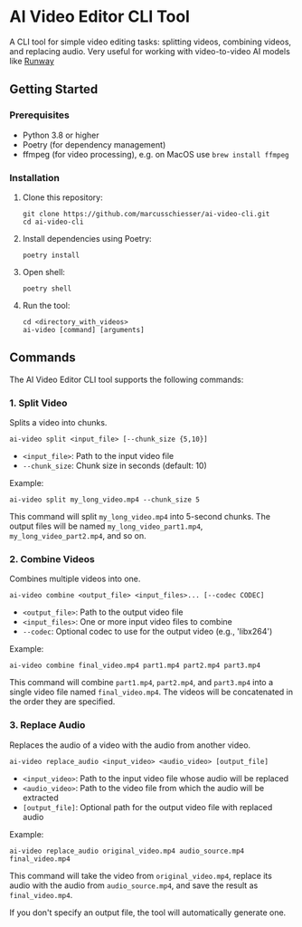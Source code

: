 # AI Video Editor CLI Tool

A CLI tool for simple video editing tasks: splitting videos, combining videos, and replacing audio. Very useful for working with video-to-video AI models like [Runway](https://runwayml.com/)

## Getting Started

### Prerequisites

- Python 3.8 or higher
- Poetry (for dependency management)
- ffmpeg (for video processing), e.g. on MacOS use `brew install ffmpeg`

### Installation

1. Clone this repository:
   ```
   git clone https://github.com/marcusschiesser/ai-video-cli.git
   cd ai-video-cli
   ```

2. Install dependencies using Poetry:
   ```
   poetry install 
   ```

3. Open shell:
   ```
   poetry shell
   ```

4. Run the tool:
   ```
   cd <directory_with_videos>
   ai-video [command] [arguments]
   ```

## Commands

The AI Video Editor CLI tool supports the following commands:

### 1. Split Video

Splits a video into chunks.

```
ai-video split <input_file> [--chunk_size {5,10}]
```

- `<input_file>`: Path to the input video file
- `--chunk_size`: Chunk size in seconds (default: 10)

Example:
```
ai-video split my_long_video.mp4 --chunk_size 5
```

This command will split `my_long_video.mp4` into 5-second chunks. The output files will be named 
`my_long_video_part1.mp4`, `my_long_video_part2.mp4`, and so on.


### 2. Combine Videos

Combines multiple videos into one.

```
ai-video combine <output_file> <input_files>... [--codec CODEC]
```

- `<output_file>`: Path to the output video file
- `<input_files>`: One or more input video files to combine
- `--codec`: Optional codec to use for the output video (e.g., 'libx264')

Example:
```
ai-video combine final_video.mp4 part1.mp4 part2.mp4 part3.mp4
```

This command will combine `part1.mp4`, `part2.mp4`, and `part3.mp4` into a single video file named `final_video.mp4`. The videos will be concatenated in the order they are specified.

### 3. Replace Audio

Replaces the audio of a video with the audio from another video.

```
ai-video replace_audio <input_video> <audio_video> [output_file]
```

- `<input_video>`: Path to the input video file whose audio will be replaced
- `<audio_video>`: Path to the video file from which the audio will be extracted
- `[output_file]`: Optional path for the output video file with replaced audio

Example:
```
ai-video replace_audio original_video.mp4 audio_source.mp4 final_video.mp4
```

This command will take the video from `original_video.mp4`, replace its audio with the audio from `audio_source.mp4`, and save the result as `final_video.mp4`.

If you don't specify an output file, the tool will automatically generate one.
